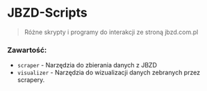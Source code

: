 # JBZD-Scripts
> Różne skrypty i programy do interakcji ze stroną jbzd.com.pl

### Zawartość:
- `scraper` - Narzędzia do zbierania danych z JBZD
- `visualizer` - Narzędzia do wizualizacji danych zebranych przez scrapery.
